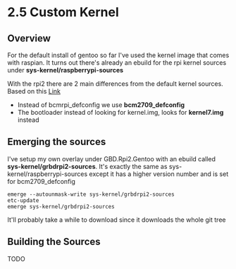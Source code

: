 # 2.5 Custom Kernel

## Overview

For the default install of gentoo so far I've used the kernel image that comes with raspian.
It turns out there's already an ebuild for the rpi kernel sources under **sys-kernel/raspberrypi-sources**

With the rpi2 there are 2 main differences from the default kernel sources. <br />
Based on this [Link](http://www.raspberrypi.org/forums/viewtopic.php?f=66&t=101353)

* Instead of bcmrpi_defconfig we use **bcm2709_defconfig**
* The bootloader instead of looking for kernel.img, looks for **kernel7.img** instead

## Emerging the sources

I've setup my own overlay under GBD.Rpi2.Gentoo with an ebuild called **sys-kernel/grbdrpi2-sources**.
It's exactly the same as sys-kernel/raspberrypi-sources except it has a higher version number
and is set for bcm2709_defconfig

    emerge --autounmask-write sys-kernel/grbdrpi2-sources
    etc-update
    emerge sys-kernel/grbdrpi2-sources

It'll probably take a while to download since it downloads the whole git tree

## Building the Sources

TODO
